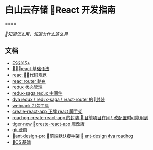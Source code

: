# 白山云存储 React 开发指南
====

*知道怎么用，知道为什么这么用*

## 文档
- [ES2015+](http://es6.ruanyifeng.com/)
- [react 基础语法](https://doc.react-china.org/docs/hello-world.html)
- [react 代码规范](https://github.com/adwerrd/bsc-react-rules)
- [react router 路由](http://reacttraining.cn/web/example/no-match)
- [redux 状态管理](http://cn.redux.js.org/index.html)
- [redux-saga redux 中间件](https://redux-saga-in-chinese.js.org/docs/api/)
- [dva redux \ redux-saga \ react-router 的封装](https://github.com/dvajs/dva/blob/master/README_zh-CN.md)
- [webpack 打包工具](https://juejin.im/entry/5b0e3eba5188251534379615?utm_source=gold_browser_extension)
- [create-react-app 正牌 react 脚手架](https://github.com/facebook/create-react-app)
- [roadhog create-react-app 的封装 \ 目前项目在用 \ 改配置时可能用到](https://github.com/sorrycc/roadhog/blob/master/README_zh-cn.md)
- [tiger-new create-react-app 魔改版](https://github.com/qiqiboy/tiger-new)
- [git 使用](https://git-scm.com/book/zh/v2/)
- [ant-design-pro 前端默认脚手架 \ ant-design dva roadhog ](https://pro.ant.design/docs/getting-started-cn)
- [CS 基础](https://github.com/trekhleb/javascript-algorithms/blob/master/README.zh-CN.md)